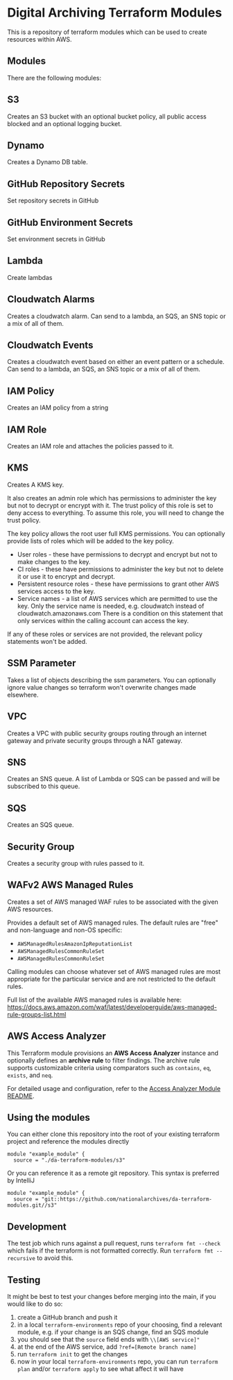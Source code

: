 # Digital Archiving Terraform Modules

This is a repository of terraform modules which can be used to create resources within AWS. 

## Modules
There are the following modules:

## S3
Creates an S3 bucket with an optional bucket policy, all public access blocked and an optional logging bucket.

## Dynamo
Creates a Dynamo DB table. 

## GitHub Repository Secrets
Set repository secrets in GitHub

## GitHub Environment Secrets
Set environment secrets in GitHub

## Lambda
Create lambdas

## Cloudwatch Alarms
Creates a cloudwatch alarm. Can send to a lambda, an SQS, an SNS topic or a mix of all of them.

## Cloudwatch Events
Creates a cloudwatch event based on either an event pattern or a schedule. Can send to a lambda, an SQS, an SNS topic or a mix of all of them.

## IAM Policy
Creates an IAM policy from a string

## IAM Role
Creates an IAM role and attaches the policies passed to it.

## KMS
Creates A KMS key. 

It also creates an admin role which has permissions to administer the key but not to decrypt or encrypt with it. 
The trust policy of this role is set to deny access to everything. To assume this role, you will need to change the trust policy.

The key policy allows the root user full KMS permissions. You can optionally provide lists of roles which will be added to the key policy.
* User roles - these have permissions to decrypt and encrypt but not to make changes to the key.
* CI roles - these have permissions to administer the key but not to delete it or use it to encrypt and decrypt.
* Persistent resource roles - these have permissions to grant other AWS services access to the key.
* Service names - a list of AWS services which are permitted to use the key. Only the service name is needed, e.g. cloudwatch instead of cloudwatch.amazonaws.com
  There is a condition on this statement that only services within the calling account can access the key.

If any of these roles or services are not provided, the relevant policy statements won't be added. 

## SSM Parameter
Takes a list of objects describing the ssm parameters. You can optionally ignore value changes so terraform won't overwrite changes made elsewhere.

## VPC
Creates a VPC with public security groups routing through an internet gateway and private security groups through a NAT gateway.

## SNS
Creates an SNS queue. A list of Lambda or SQS can be passed and will be subscribed to this queue.

## SQS
Creates an SQS queue.

## Security Group
Creates a security group with rules passed to it.

## WAFv2 AWS Managed Rules
Creates a set of AWS managed WAF rules to be associated with the given AWS resources.

Provides a default set of AWS managed rules. The default rules are "free" and non-language and non-OS specific:
* `AWSManagedRulesAmazonIpReputationList`
* `AWSManagedRulesCommonRuleSet`
* `AWSManagedRulesCommonRuleSet`

Calling modules can choose whatever set of AWS managed rules are most appropriate for the particular service and are not restricted to the default rules.

Full list of the available AWS managed rules is available here: https://docs.aws.amazon.com/waf/latest/developerguide/aws-managed-rule-groups-list.html

## AWS Access Analyzer

This Terraform module provisions an **AWS Access Analyzer** instance and optionally defines an **archive rule** to filter findings. The archive rule supports customizable criteria using comparators such as `contains`, `eq`, `exists`, and `neq`.

For detailed usage and configuration, refer to the [Access Analyzer Module README](./access_analyzer/README.md).

## Using the modules
You can either clone this repository into the root of your existing terraform project and reference the modules directly
```hcl
module "example_module" {
  source = "./da-terraform-modules/s3"
```

Or you can reference it as a remote git repository. This syntax is preferred by IntelliJ
```hcl
module "example_module" {
  source = "git::https://github.com/nationalarchives/da-terraform-modules.git//s3"
```

## Development
The test job which runs against a pull request, runs `terraform fmt --check` which fails if the terraform is not formatted correctly.
Run `terraform fmt --recursive` to avoid this.

## Testing

It might be best to test your changes before merging into the main, if you would like to do so:

1. create a GitHub branch and push it
2. in a local `terraform-environments` repo of your choosing, find a relevant module, e.g. if your change is an SQS change, find an SQS module
3. you should see that the `source` field ends with `\\[AWS service]"`
4. at the end of the AWS service, add `?ref=[Remote branch name]`
5. run `terraform init` to get the changes
6. now in your local `terraform-environments` repo, you can run `terraform plan` and/or `terraform apply` to see what affect it will have
